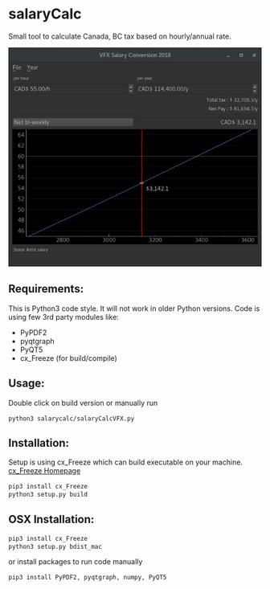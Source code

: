 # salaryCalc
Small tool to calculate Canada, BC tax based on hourly/annual rate.

![screenshot](https://github.com/tmdag/salaryCalc/blob/master/salarycalc/images/screeen.jpg)

## Requirements:
This is Python3 code style. It will not work in older Python versions.
Code is using few 3rd party modules like:
- PyPDF2
- pyqtgraph
- PyQT5
- cx_Freeze (for build/compile)

## Usage:
Double click on build version or manually run
```
python3 salarycalc/salaryCalcVFX.py
```
## Installation:
Setup is using cx_Freeze which can build executable on your machine. [cx_Freeze Homepage](http://cx-freeze.readthedocs.io/en/latest/index.html)
```
pip3 install cx_Freeze
python3 setup.py build 
```
## OSX Installation:
```
pip3 install cx_Freeze
python3 setup.py bdist_mac
```
or install packages to run code manually
```
pip3 install PyPDF2, pyqtgraph, numpy, PyQT5
```
